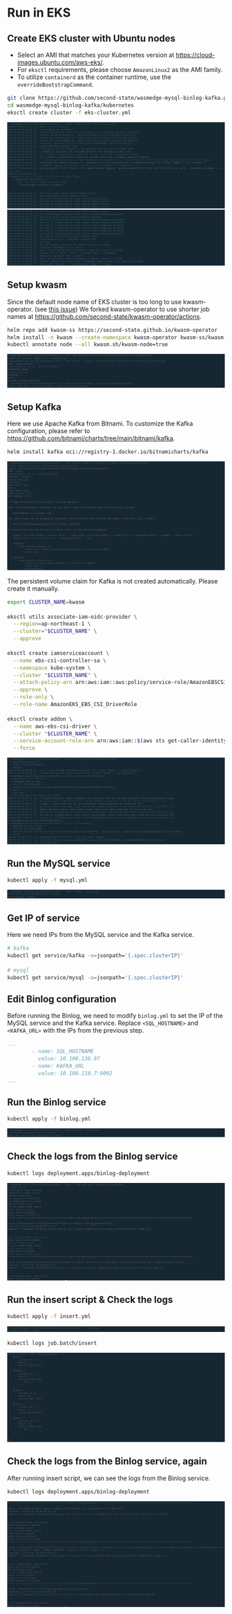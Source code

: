 # Run in EKS

## Create EKS cluster with Ubuntu nodes

- Select an AMI that matches your Kubernetes version at <https://cloud-images.ubuntu.com/aws-eks/>.
- For `eksctl` requirements, please choose `AmazonLinux2` as the AMI family.
- To utilize `containerd` as the container runtime, use the `overrideBootstrapCommand`.

```bash
git clone https://github.com/second-state/wasmedge-mysql-binlog-kafka.git
cd wasmedge-mysql-binlog-kafka/kubernetes
eksctl create cluster -f eks-cluster.yml
```

![#](kubernetes/images/create-cluster-1.png)
![#](kubernetes/images/create-cluster-2.png)

## Setup kwasm

Since the default node name of EKS cluster is too long to use kwasm-operator. (see [this issue](https://github.com/KWasm/kwasm-operator/issues/21))
We forked kwasm-operator to use shorter job names at <https://github.com/second-state/kwasm-operator/actions>.

```bash
helm repo add kwasm-ss https://second-state.github.io/kwasm-operator
helm install -n kwasm --create-namespace kwasm-operator kwasm-ss/kwasm-operator
kubectl annotate node --all kwasm.sh/kwasm-node=true
```

![#](kubernetes/images/kwasm.png)

## Setup Kafka

Here we use Apache Kafka from Bitnami. To customize the Kafka configuration,
please refer to <https://github.com/bitnami/charts/tree/main/bitnami/kafka>.

```bash
helm install kafka oci://registry-1.docker.io/bitnamicharts/kafka
```

![#](kubernetes/images/kafka.png)

The persistent volume claim for Kafka is not created automatically. Please create it manually.

```bash
export CLUSTER_NAME=kwasm

eksctl utils associate-iam-oidc-provider \
  --region=ap-northeast-1 \
  --cluster="$CLUSTER_NAME" \
  --approve

eksctl create iamserviceaccount \
  --name ebs-csi-controller-sa \
  --namespace kube-system \
  --cluster "$CLUSTER_NAME" \
  --attach-policy-arn arn:aws:iam::aws:policy/service-role/AmazonEBSCSIDriverPolicy \
  --approve \
  --role-only \
  --role-name AmazonEKS_EBS_CSI_DriverRole

eksctl create addon \
  --name aws-ebs-csi-driver \
  --cluster "$CLUSTER_NAME" \
  --service-account-role-arn arn:aws:iam::$(aws sts get-caller-identity --query Account --output text):role/AmazonEKS_EBS_CSI_DriverRole \
  --force
```

![#](kubernetes/images/csi-driver.png)

## Run the MySQL service

```bash
kubectl apply -f mysql.yml
```

![#](kubernetes/images/mysql.png)

## Get IP of service

Here we need IPs from the MySQL service and the Kafka service.

```bash
# kafka
kubectl get service/kafka -o=jsonpath='{.spec.clusterIP}'

# mysql
kubectl get service/mysql -o=jsonpath='{.spec.clusterIP}'
```

## Edit Binlog configuration

Before running the Binlog, we need to modify `binlog.yml` to set the IP of the MySQL service and the Kafka service.
Replace `<SQL_HOSTNAME>` and `<KAFKA_URL>` with the IPs from the previous step.

```yml
...
        - name: SQL_HOSTNAME
          value: 10.100.136.97
        - name: KAFKA_URL
          value: 10.100.118.7:9092
...
```

## Run the Binlog service

```bash
kubectl apply -f binlog.yml
```

![#](kubernetes/images/binlog.png)

## Check the logs from the Binlog service

```bash
kubectl logs deployment.apps/binlog-deployment
```

![#](kubernetes/images/binlog-log-before.png)

## Run the insert script & Check the logs

```bash
kubectl apply -f insert.yml
```

![#](kubernetes/images/insert.png)

```bash
kubectl logs job.batch/insert
```

![#](kubernetes/images/insert-log.png)

## Check the logs from the Binlog service, again

After running insert script, we can see the logs from the Binlog service.

```bash
kubectl logs deployment.apps/binlog-deployment
```

![#](kubernetes/images/binlog-log-after.png)
